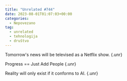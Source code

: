 ```yaml
---
title: "Unrelated #744"
date: 2023-08-01T01:07:03+00:00
categories:
  - Nepovezano
tag:
  - unrelated
  - tehnologija
  - društvo
---
```


Tomorrow's news will be televised as a Netflix show.
{.unr}

Progress == Just Add People
{.unr}

Reality will only exist if it conforms to AI.
{.unr}